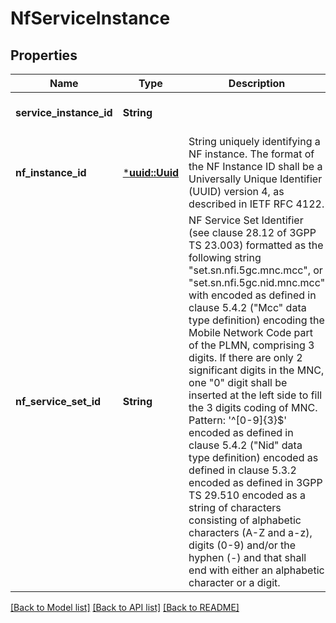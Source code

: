 # NfServiceInstance

## Properties
Name | Type | Description | Notes
------------ | ------------- | ------------- | -------------
**service_instance_id** | **String** |  | [optional] [default to None]
**nf_instance_id** | [***uuid::Uuid**](UUID.md) | String uniquely identifying a NF instance. The format of the NF Instance ID shall be a  Universally Unique Identifier (UUID) version 4, as described in IETF RFC 4122.   | [optional] [default to None]
**nf_service_set_id** | **String** | NF Service Set Identifier (see clause 28.12 of 3GPP TS 23.003) formatted as the following  string \"set<Set ID>.sn<Service Name>.nfi<NF Instance ID>.5gc.mnc<MNC>.mcc<MCC>\", or  \"set<SetID>.sn<ServiceName>.nfi<NFInstanceID>.5gc.nid<NID>.mnc<MNC>.mcc<MCC>\" with  <MCC> encoded as defined in clause 5.4.2 (\"Mcc\" data type definition)   <MNC> encoding the Mobile Network Code part of the PLMN, comprising 3 digits.    If there are only 2 significant digits in the MNC, one \"0\" digit shall be inserted    at the left side to fill the 3 digits coding of MNC.  Pattern: '^[0-9]{3}$' <NID> encoded as defined in clause 5.4.2 (\"Nid\" data type definition)  <NFInstanceId> encoded as defined in clause 5.3.2  <ServiceName> encoded as defined in 3GPP TS 29.510  <Set ID> encoded as a string of characters consisting of alphabetic    characters (A-Z and a-z), digits (0-9) and/or the hyphen (-) and that shall end    with either an alphabetic character or a digit.  | [optional] [default to None]

[[Back to Model list]](../README.md#documentation-for-models) [[Back to API list]](../README.md#documentation-for-api-endpoints) [[Back to README]](../README.md)


